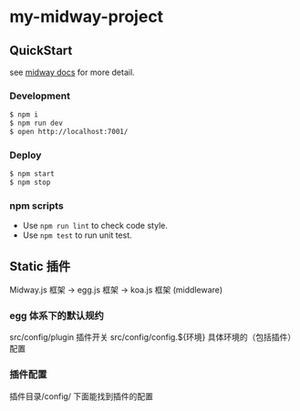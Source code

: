 # my-midway-project

## QuickStart

<!-- add docs here for user -->

see [midway docs][midway] for more detail.

### Development

```bash
$ npm i
$ npm run dev
$ open http://localhost:7001/
```

### Deploy

```bash
$ npm start
$ npm stop
```

### npm scripts

- Use `npm run lint` to check code style.
- Use `npm test` to run unit test.

[midway]: https://midwayjs.org

## Static 插件

Midway.js 框架 -> egg.js 框架 -> koa.js 框架 (middleware)

### egg 体系下的默认规约

src/config/plugin 插件开关
src/config/config.${环境} 具体环境的（包括插件）配置

### 插件配置

插件目录/config/ 下面能找到插件的配置
